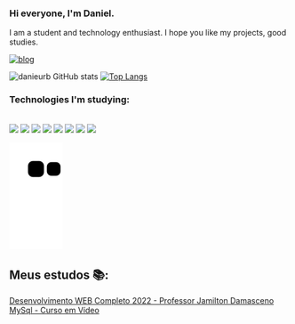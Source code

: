
### Hi everyone, I'm Daniel. 

I am a student and technology enthusiast. I hope you like my projects, good studies.



[![blog](https://img.shields.io/badge/LinkedIn-0077B5?style=for-the-badge&logo=linkedin&logoColor=white
)](https://www.linkedin.com/in/daniel-ribeiro-926312183/)

![danieurb GitHub stats](https://github-readme-stats.vercel.app/api?username=danieurb&show_icons=true&theme=dracula)
[![Top Langs](https://github-readme-stats.vercel.app/api/top-langs/?username=danieurb&layout=compact)](https://github.com/anuraghazra/github-readme-stats)

### Technologies I'm studying:

<div style="display: inline_block"><br/>
   <img src="https://img.shields.io/badge/HTML5-E34F26?style=for-the-badge&logo=html5&logoColor=white"/>
   <img src="https://img.shields.io/badge/CSS3-1572B6?style=for-the-badge&logo=css3&logoColor=white"/>
   <img src="https://img.shields.io/badge/JavaScript-323330?style=for-the-badge&logo=javascript&logoColor=F7DF1E"/>
    <img src="https://img.shields.io/badge/Node.js-43853D?style=for-the-badge&logo=node.js&logoColor=white"/>
     <img src="https://img.shields.io/badge/React-20232A?style=for-the-badge&logo=react&logoColor=61DAFB"/>


   <img src="https://img.shields.io/badge/C%23-239120?style=for-the-badge&logo=c-sharp&logoColor=white"/>
   <img src="https://img.shields.io/badge/Python-14354C?style=for-the-badge&logo=python&logoColor=white"/>
   <img src="https://img.shields.io/badge/MySQL-00000F?style=for-the-badge&logo=mysql&logoColor=white"/>

</div>

![snake gif](https://github.com/danieurb/danieurb/blob/output/github-contribution-grid-snake.svg)

## Meus estudos 📚:
[Desenvolvimento WEB Completo 2022 - Professor Jamilton Damasceno](https://www.udemy.com/course/web-completo/)<br/>
[MySql - Curso em Vídeo](https://www.udemy.com/course/web-completo/)

